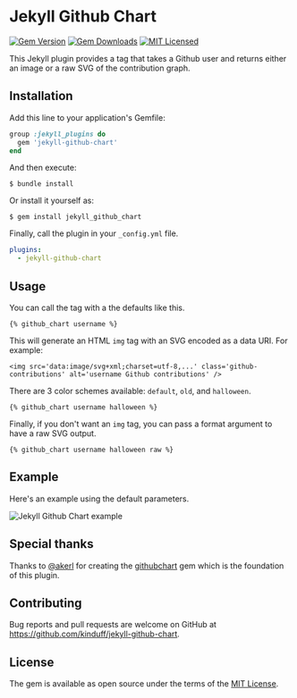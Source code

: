 # Jekyll Github Chart

[![Gem Version](https://img.shields.io/gem/v/jekyll-github-chart.svg)](https://rubygems.org/gems/jekyll-github-chart)
[![Gem Downloads](https://img.shields.io/gem/dt/jekyll-github-chart.svg)](https://rubygems.org/gems/jekyll-github-chart)
[![MIT Licensed](https://img.shields.io/badge/license-MIT-green.svg)](https://tldrlegal.com/license/mit-license)

This Jekyll plugin provides a tag that takes a Github user and returns either an image or a raw SVG of the contribution graph.

## Installation

Add this line to your application's Gemfile:

```ruby
group :jekyll_plugins do
  gem 'jekyll-github-chart'
end
```

And then execute:

```shell
$ bundle install
```

Or install it yourself as:

```shell
$ gem install jekyll_github_chart
```

Finally, call the plugin in your `_config.yml` file.

```yaml
plugins:
  - jekyll-github-chart
```

## Usage

You can call the tag with a the defaults like this.

```
{% github_chart username %}
```

This will generate an HTML `img` tag with an SVG encoded as a data URI. For example:

```
<img src='data:image/svg+xml;charset=utf-8,...' class='github-contributions' alt='username Github contributions' />
```

There are 3 color schemes available: `default`, `old`, and `halloween`.

```
{% github_chart username halloween %}
```

Finally, if you don't want an `img` tag, you can pass a format argument to have a raw SVG output.

```
{% github_chart username halloween raw %}
```

## Example
Here's an example using the default parameters.

![Jekyll Github Chart example](https://user-images.githubusercontent.com/1270156/89127628-3df59b80-d4ef-11ea-8554-b4432d843544.png)

## Special thanks
Thanks to [@akerl](https://github.com/akerl) for creating the [githubchart](https://github.com/akerl/githubchart) gem which is the foundation of this plugin.

## Contributing

Bug reports and pull requests are welcome on GitHub at https://github.com/kinduff/jekyll-github-chart.


## License

The gem is available as open source under the terms of the [MIT License](https://opensource.org/licenses/MIT).
